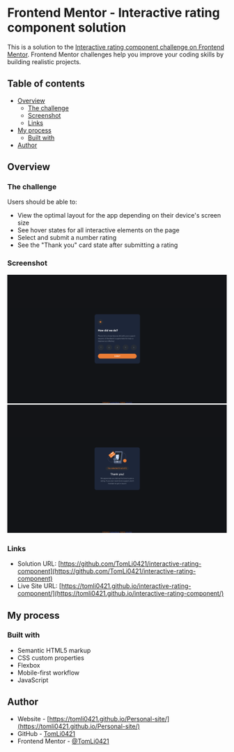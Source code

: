 # Frontend Mentor - Interactive rating component solution

This is a solution to the [Interactive rating component challenge on Frontend Mentor](https://www.frontendmentor.io/challenges/interactive-rating-component-koxpeBUmI). Frontend Mentor challenges help you improve your coding skills by building realistic projects.

## Table of contents

- [Overview](#overview)
  - [The challenge](#the-challenge)
  - [Screenshot](#screenshot)
  - [Links](#links)
- [My process](#my-process)
  - [Built with](#built-with)
- [Author](#author)

## Overview

### The challenge

Users should be able to:

- View the optimal layout for the app depending on their device's screen size
- See hover states for all interactive elements on the page
- Select and submit a number rating
- See the "Thank you" card state after submitting a rating

### Screenshot

![](./screenshot/desktop-design.png)
![](./screenshot/desktop-thank-you-state.png)

### Links

- Solution URL: [https://github.com/TomLi0421/interactive-rating-component](https://github.com/TomLi0421/interactive-rating-component)
- Live Site URL: [https://tomli0421.github.io/interactive-rating-component/](https://tomli0421.github.io/interactive-rating-component/)

## My process

### Built with

- Semantic HTML5 markup
- CSS custom properties
- Flexbox
- Mobile-first workflow
- JavaScript

## Author

- Website - [https://tomli0421.github.io/Personal-site/](https://tomli0421.github.io/Personal-site/)
- GitHub - [TomLi0421](https://github.com/TomLi0421)
- Frontend Mentor - [@TomLi0421](https://www.frontendmentor.io/profile/TomLi0421)
